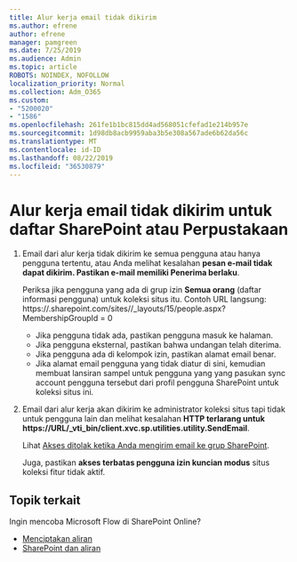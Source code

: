 ```yaml
---
title: Alur kerja email tidak dikirim
ms.author: efrene
author: efrene
manager: pamgreen
ms.date: 7/25/2019
ms.audience: Admin
ms.topic: article
ROBOTS: NOINDEX, NOFOLLOW
localization_priority: Normal
ms.collection: Adm_O365
ms.custom:
- "5200020"
- "1586"
ms.openlocfilehash: 261fe1b1bc815dd4ad568051cfefad1e214b957e
ms.sourcegitcommit: 1d98db8acb9959aba3b5e308a567ade6b62da56c
ms.translationtype: MT
ms.contentlocale: id-ID
ms.lasthandoff: 08/22/2019
ms.locfileid: "36530879"
---
```

# <a name="workflow-email-is-not-being-sent-for-a-sharepoint-list-or-library"></a>Alur kerja email tidak dikirim untuk daftar SharePoint atau Perpustakaan

1. Email dari alur kerja tidak dikirim ke semua pengguna atau hanya pengguna tertentu, atau Anda melihat kesalahan **pesan e-mail tidak dapat dikirim. Pastikan e-mail memiliki Penerima berlaku**.

    Periksa jika pengguna yang ada di grup izin **Semua orang** (daftar informasi pengguna) untuk koleksi situs itu.  Contoh URL langsung: https://<tenant>.sharepoint.com/sites/<sitename>/_layouts/15/people.aspx? MembershipGroupId = 0

    - Jika pengguna tidak ada, pastikan pengguna masuk ke halaman. 
    - Jika pengguna eksternal, pastikan bahwa undangan telah diterima.
    - Jika pengguna ada di kelompok izin, pastikan alamat email benar.
    - Jika alamat email pengguna yang tidak diatur di sini, kemudian membuat lansiran sampel untuk pengguna yang yang pasukan sync account pengguna tersebut dari profil pengguna SharePoint untuk koleksi situs ini.
 
2. Email dari alur kerja akan dikirim ke administrator koleksi situs tapi tidak untuk pengguna lain dan melihat kesalahan **HTTP terlarang untuk <span>https:</span>//URL/_vti_bin/client.xvc.sp.utilities.utility.SendEmail**.
 

    Lihat [Akses ditolak ketika Anda mengirim email ke grup SharePoint](https://docs.microsoft.com/sharepoint/support/sharing-and-permissions/access-denied-when-send-an-email-to-groups).

    Juga, pastikan **akses terbatas pengguna izin kuncian modus** situs koleksi fitur tidak aktif.


## <a name="related-topics"></a>Topik terkait
Ingin mencoba Microsoft Flow di SharePoint Online?
- [Menciptakan aliran](https://support.office.com/article/Create-a-flow-for-a-list-or-library-in-SharePoint-Online-or-OneDrive-for-Business-a9c3e03b-0654-46af-a254-20252e580d01) 
- [SharePoint dan aliran](https://flow.microsoft.com/blog/sharepoint-and-flow/) 


